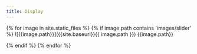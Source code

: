 ```yaml
---
title: Display
---
```

{% for image in site.static_files %}
{% if image.path contains 'images/slider' %}
![{{image.path}}]({{site.baseurl}}{{ image.path }})
{{image.path}}


{% endif %}
{% endfor %}

